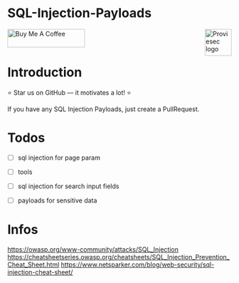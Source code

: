 # SQL-Injection-Payloads

<a href="https://proviesec.org/">
    <img src="https://avatars.githubusercontent.com/u/92156402?s=400&u=7fe0dbb9085a37818ee8c2b061432a9a69cbff42&v=4" alt="Proviesec logo" title="Proviesec" align="right" height="60" />
</a>
<a href="https://www.buymeacoffee.com/proviesec" target="_blank"><img src="https://cdn.buymeacoffee.com/buttons/default-orange.png" alt="Buy Me A Coffee" height="41" width="174"></a>

# Introduction 

:star: Star us on GitHub — it motivates a lot! :star:

If you have any SQL Injection Payloads, just create a PullRequest. 

# Todos

- [ ] sql injection for page param 
- [ ] tools 
- [ ] sql injection for search input fields 
- [ ] payloads for sensitive data 


# Infos

https://owasp.org/www-community/attacks/SQL_Injection
https://cheatsheetseries.owasp.org/cheatsheets/SQL_Injection_Prevention_Cheat_Sheet.html
https://www.netsparker.com/blog/web-security/sql-injection-cheat-sheet/
